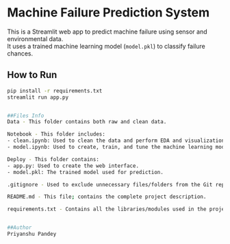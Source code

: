 # Machine Failure Prediction System

This is a Streamlit web app to predict machine failure using sensor and environmental data.  
It uses a trained machine learning model (`model.pkl`) to classify failure chances.

## How to Run

```bash
pip install -r requirements.txt
streamlit run app.py


##Files Info
Data - This folder contains both raw and clean data.

Notebook - This folder includes:
- clean.ipynb: Used to clean the data and perform EDA and visualization.
- model.ipynb: Used to create, train, and tune the machine learning model.

Deploy - This folder contains:
- app.py: Used to create the web interface.
- model.pkl: The trained model used for prediction.

.gitignore - Used to exclude unnecessary files/folders from the Git repository.

README.md - This file; contains the complete project description.

requirements.txt - Contains all the libraries/modules used in the project.


##Author
Priyanshu Pandey